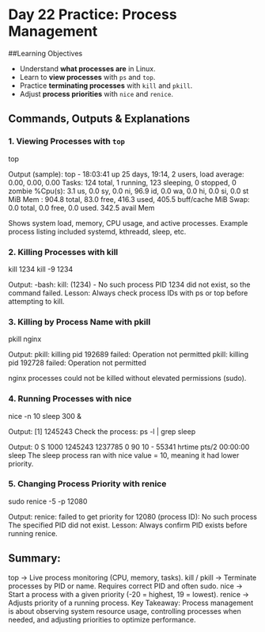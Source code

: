 # Day 22 Practice: Process Management

##Learning Objectives
- Understand **what processes are** in Linux.  
- Learn to **view processes** with `ps` and `top`.  
- Practice **terminating processes** with `kill` and `pkill`.  
- Adjust **process priorities** with `nice` and `renice`.  


## Commands, Outputs & Explanations

### 1. Viewing Processes with `top`
top

Output (sample):
top - 18:03:41 up 25 days, 19:14,  2 users,  load average: 0.00, 0.00, 0.00
Tasks: 124 total,   1 running, 123 sleeping,   0 stopped,   0 zombie
%Cpu(s):  3.1 us,  0.0 sy,  0.0 ni, 96.9 id,  0.0 wa,  0.0 hi,  0.0 si,  0.0 st
MiB Mem :    904.8 total,     83.0 free,    416.3 used,    405.5 buff/cache
MiB Swap:      0.0 total,      0.0 free,      0.0 used.    342.5 avail Mem


Shows system load, memory, CPU usage, and active processes.
Example process listing included systemd, kthreadd, sleep, etc.

### 2. Killing Processes with kill
kill 1234
kill -9 1234

Output:
-bash: kill: (1234) - No such process
PID 1234 did not exist, so the command failed.
Lesson: Always check process IDs with ps or top before attempting to kill.

### 3. Killing by Process Name with pkill
pkill nginx

Output:
pkill: killing pid 192689 failed: Operation not permitted
pkill: killing pid 192728 failed: Operation not permitted

nginx processes could not be killed without elevated permissions (sudo).

### 4. Running Processes with nice
nice -n 10 sleep 300 &

Output:
[1] 1245243
Check the process:
ps -l | grep sleep

Output:
0 S  1000 1245243 1237785  0  90  10 - 55341 hrtime pts/2    00:00:00 sleep
The sleep process ran with nice value = 10, meaning it had lower priority.

### 5. Changing Process Priority with renice
sudo renice -5 -p 12080

Output:
renice: failed to get priority for 12080 (process ID): No such process
The specified PID did not exist.
Lesson: Always confirm PID exists before running renice.

## Summary:
top → Live process monitoring (CPU, memory, tasks).
kill / pkill → Terminate processes by PID or name. Requires correct PID and often sudo.
nice → Start a process with a given priority (-20 = highest, 19 = lowest).
renice → Adjusts priority of a running process.
Key Takeaway: Process management is about observing system resource usage, controlling processes when needed, and adjusting priorities to optimize performance.
